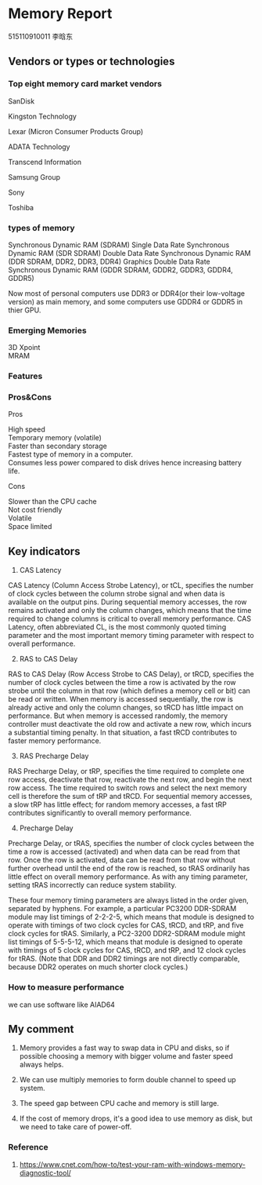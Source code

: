 # Memory Report  

515110910011  李晗东  

## Vendors or types or technologies  

### Top eight memory card market vendors

SanDisk  

Kingston Technology  

Lexar (Micron Consumer Products Group)  

ADATA Technology  

Transcend Information  

Samsung Group  

Sony  

Toshiba  


### types of memory  

Synchronous Dynamic RAM (SDRAM)
Single Data Rate Synchronous Dynamic RAM (SDR SDRAM)
Double Data Rate Synchronous Dynamic RAM (DDR SDRAM, DDR2, DDR3, DDR4)
Graphics Double Data Rate Synchronous Dynamic RAM (GDDR SDRAM, GDDR2, GDDR3, GDDR4, GDDR5)

Now most of personal computers use DDR3 or DDR4(or their low-voltage version) as main memory, and some computers use GDDR4 or GDDR5 in thier GPU.  

### Emerging Memories  

3D Xpoint  
MRAM


### Features  

### Pros&Cons  

Pros  
  
High speed  
Temporary memory (volatile)  
Faster than secondary storage  
Fastest type of memory in a computer.  
Consumes less power compared to disk drives hence increasing battery life.  

Cons  

Slower than the CPU cache  
Not cost friendly  
Volatile  
Space limited  

## Key indicators  

1. CAS Latency  

CAS Latency (Column Access Strobe Latency), or tCL, specifies the number of clock cycles between the column strobe signal and when data is available on the output pins. During sequential memory accesses, the row remains activated and only the column changes, which means that the time required to change columns is critical to overall memory performance. CAS Latency, often abbreviated CL, is the most commonly quoted timing parameter and the most important memory timing parameter with respect to overall performance.

2. RAS to CAS Delay  

RAS to CAS Delay (Row Access Strobe to CAS Delay), or tRCD, specifies the number of clock cycles between the time a row is activated by the row strobe until the column in that row (which defines a memory cell or bit) can be read or written. When memory is accessed sequentially, the row is already active and only the column changes, so tRCD has little impact on performance. But when memory is accessed randomly, the memory controller must deactivate the old row and activate a new row, which incurs a substantial timing penalty. In that situation, a fast tRCD contributes to faster memory performance.

3. RAS Precharge Delay  

RAS Precharge Delay, or tRP, specifies the time required to complete one row access, deactivate that row, reactivate the next row, and begin the next row access. The time required to switch rows and select the next memory cell is therefore the sum of tRP and tRCD. For sequential memory accesses, a slow tRP has little effect; for random memory accesses, a fast tRP contributes significantly to overall memory performance.

4. Precharge Delay

Precharge Delay, or tRAS, specifies the number of clock cycles between the time a row is accessed (activated) and when data can be read from that row. Once the row is activated, data can be read from that row without further overhead until the end of the row is reached, so tRAS ordinarily has little effect on overall memory performance. As with any timing parameter, setting tRAS incorrectly can reduce system stability.

These four memory timing parameters are always listed in the order given, separated by hyphens. For example, a particular PC3200 DDR-SDRAM module may list timings of 2-2-2-5, which means that module is designed to operate with timings of two clock cycles for CAS, tRCD, and tRP, and five clock cycles for tRAS. Similarly, a PC2-3200 DDR2-SDRAM module might list timings of 5-5-5-12, which means that module is designed to operate with timings of 5 clock cycles for CAS, tRCD, and tRP, and 12 clock cycles for tRAS. (Note that DDR and DDR2 timings are not directly comparable, because DDR2 operates on much shorter clock cycles.)


###  How to measure performance

we can use software like AIAD64

## My comment  

1. Memory provides a fast way to swap data in CPU and disks, so if possible choosing a memory with bigger volume and faster speed always helps. 

2. We can use multiply memories to form double channel to speed up system.  

3. The speed gap between CPU cache and memory is still large.

4. If the cost of memory drops, it's a good idea to use memory as disk, but we need to take care of power-off.


### Reference 

1. https://www.cnet.com/how-to/test-your-ram-with-windows-memory-diagnostic-tool/
